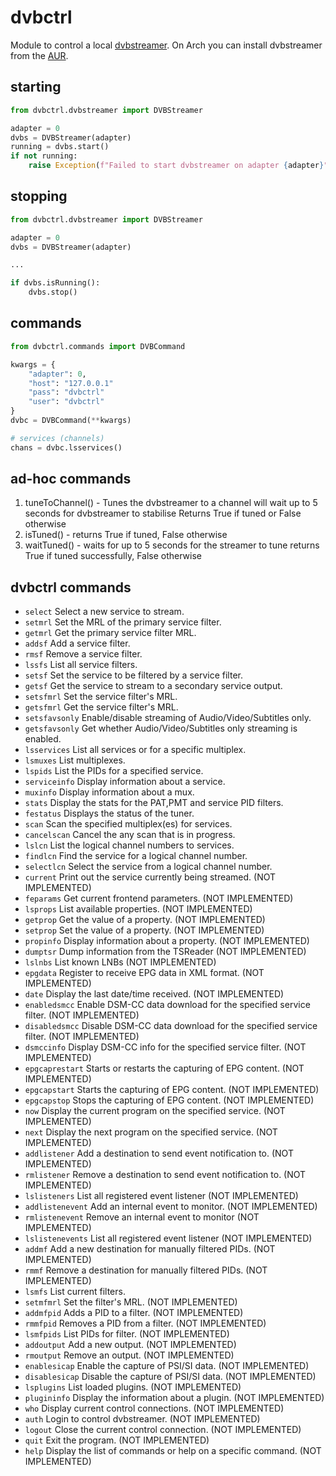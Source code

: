 # dvbctrl

Module to control a local [dvbstreamer](http://sourceforge.net/projects/dvbstreamer/).  On Arch you can install dvbstreamer from
the [AUR](https://aur.archlinux.org/packages/dvbstreamer).

## starting

```python
from dvbctrl.dvbstreamer import DVBStreamer

adapter = 0
dvbs = DVBStreamer(adapter)
running = dvbs.start()
if not running:
    raise Exception(f"Failed to start dvbstreamer on adapter {adapter}")
```

## stopping

```python
from dvbctrl.dvbstreamer import DVBStreamer

adapter = 0
dvbs = DVBStreamer(adapter)

...

if dvbs.isRunning():
    dvbs.stop()
```

## commands

```python
from dvbctrl.commands import DVBCommand

kwargs = {
    "adapter": 0,
    "host": "127.0.0.1"
    "pass": "dvbctrl"
    "user": "dvbctrl"
}
dvbc = DVBCommand(**kwargs)

# services (channels)
chans = dvbc.lsservices()
```

## ad-hoc commands

1. tuneToChannel() - Tunes the dvbstreamer to a channel
                     will wait up to 5 seconds for dvbstreamer to stabilise
                     Returns True if tuned or False otherwise
1. isTuned()       - returns True if tuned, False otherwise
1. waitTuned()     - waits for up to 5 seconds for the streamer to tune
                     returns True if tuned successfully, False otherwise

## dvbctrl commands

* `select` Select a new service to stream.
* `setmrl` Set the MRL of the primary service filter.
* `getmrl` Get the primary service filter MRL.
* `addsf` Add a service filter.
* `rmsf` Remove a service filter.
* `lssfs` List all service filters.
* `setsf` Set the service to be filtered by a service filter.
* `getsf` Get the service to stream to a secondary service output.
* `setsfmrl` Set the service filter's MRL.
* `getsfmrl` Get the service filter's MRL.
* `setsfavsonly` Enable/disable streaming of Audio/Video/Subtitles only.
* `getsfavsonly` Get whether Audio/Video/Subtitles only streaming is enabled.
* `lsservices` List all services or for a specific multiplex.
* `lsmuxes` List multiplexes.
* `lspids` List the PIDs for a specified service.
* `serviceinfo` Display information about a service.
* `muxinfo` Display information about a mux.
* `stats` Display the stats for the PAT,PMT and service PID filters.
* `festatus` Displays the status of the tuner.
* `scan` Scan the specified multiplex(es) for services.
* `cancelscan` Cancel the any scan that is in progress.
* `lslcn` List the logical channel numbers to services.
* `findlcn` Find the service for a logical channel number.
* `selectlcn` Select the service from a logical channel number.
* `current` Print out the service currently being streamed. (NOT IMPLEMENTED)
* `feparams` Get current frontend parameters. (NOT IMPLEMENTED)
* `lsprops` List available properties. (NOT IMPLEMENTED)
* `getprop` Get the value of a property. (NOT IMPLEMENTED)
* `setprop` Set the value of a property. (NOT IMPLEMENTED)
* `propinfo` Display information about a property. (NOT IMPLEMENTED)
* `dumptsr` Dump information from the TSReader (NOT IMPLEMENTED)
* `lslnbs` List known LNBs (NOT IMPLEMENTED)
* `epgdata` Register to receive EPG data in XML format. (NOT IMPLEMENTED)
* `date` Display the last date/time received. (NOT IMPLEMENTED)
* `enabledsmcc` Enable DSM-CC data download for the specified service filter. (NOT IMPLEMENTED)
* `disabledsmcc` Disable DSM-CC data download for the specified service filter. (NOT IMPLEMENTED)
* `dsmccinfo` Display DSM-CC info for the specified service filter. (NOT IMPLEMENTED)
* `epgcaprestart` Starts or restarts the capturing of EPG content. (NOT IMPLEMENTED)
* `epgcapstart` Starts the capturing of EPG content. (NOT IMPLEMENTED)
* `epgcapstop` Stops the capturing of EPG content. (NOT IMPLEMENTED)
* `now` Display the current program on the specified service. (NOT IMPLEMENTED)
* `next` Display the next program on the specified service. (NOT IMPLEMENTED)
* `addlistener` Add a destination to send event notification to. (NOT IMPLEMENTED)
* `rmlistener` Remove a destination to send event notification to. (NOT IMPLEMENTED)
* `lslisteners` List all registered event listener (NOT IMPLEMENTED)
* `addlistenevent` Add an internal event to monitor. (NOT IMPLEMENTED)
* `rmlistenevent` Remove an internal event to monitor (NOT IMPLEMENTED)
* `lslistenevents` List all registered event listener (NOT IMPLEMENTED)
* `addmf` Add a new destination for manually filtered PIDs. (NOT IMPLEMENTED)
* `rmmf` Remove a destination for manually filtered PIDs. (NOT IMPLEMENTED)
* `lsmfs` List current filters.
* `setmfmrl` Set the filter's MRL. (NOT IMPLEMENTED)
* `addmfpid` Adds a PID to a filter. (NOT IMPLEMENTED)
* `rmmfpid` Removes a PID from a filter. (NOT IMPLEMENTED)
* `lsmfpids` List PIDs for filter. (NOT IMPLEMENTED)
* `addoutput` Add a new output. (NOT IMPLEMENTED)
* `rmoutput` Remove an output. (NOT IMPLEMENTED)
* `enablesicap` Enable the capture of PSI/SI data. (NOT IMPLEMENTED)
* `disablesicap` Disable the capture of PSI/SI data. (NOT IMPLEMENTED)
* `lsplugins` List loaded plugins. (NOT IMPLEMENTED)
* `plugininfo` Display the information about a plugin. (NOT IMPLEMENTED)
* `who` Display current control connections. (NOT IMPLEMENTED)
* `auth` Login to control dvbstreamer. (NOT IMPLEMENTED)
* `logout` Close the current control connection. (NOT IMPLEMENTED)
* `quit` Exit the program. (NOT IMPLEMENTED)
* `help` Display the list of commands or help on a specific command. (NOT IMPLEMENTED)
